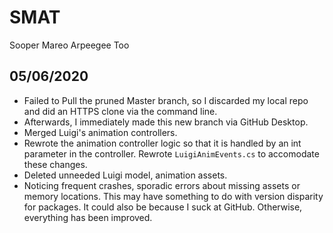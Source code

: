# SMAT
 Sooper Mareo Arpeegee Too

## 05/06/2020
- Failed to Pull the pruned Master branch, so I discarded my local repo and did an HTTPS clone via the command line.
- Afterwards, I immediately made this new branch via GitHub Desktop.
- Merged Luigi's animation controllers.
- Rewrote the animation controller logic so that it is handled by an int parameter in the controller. Rewrote `LuigiAnimEvents.cs` to accomodate these changes.
- Deleted unneeded Luigi model, animation assets.
- Noticing frequent crashes, sporadic errors about missing assets or memory locations. This may have something to do with version disparity for packages. It could also be because I suck at GitHub. Otherwise, everything has been improved.
